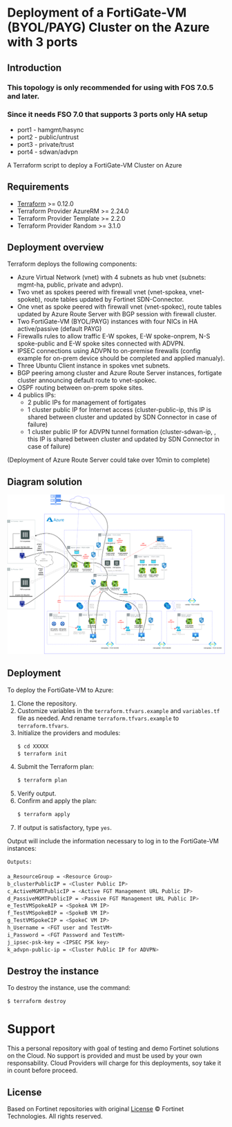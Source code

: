 # Deployment of a FortiGate-VM (BYOL/PAYG) Cluster on the Azure with 3 ports
## Introduction
### This topology is only recommended for using with FOS 7.0.5 and later.
### Since it needs FSO 7.0 that supports 3 ports only HA setup
* port1 - hamgmt/hasync
* port2 - public/untrust
* port3 - private/trust
* port4 - sdwan/advpn

A Terraform script to deploy a FortiGate-VM Cluster on Azure

## Requirements
* [Terraform](https://learn.hashicorp.com/terraform/getting-started/install.html) >= 0.12.0
* Terraform Provider AzureRM >= 2.24.0
* Terraform Provider Template >= 2.2.0
* Terraform Provider Random >= 3.1.0

## Deployment overview
Terraform deploys the following components:
   - Azure Virtual Network (vnet) with 4 subnets as hub vnet (subnets: mgmt-ha, public, private and advpn).
   - Two vnet as spokes peered with firewall vnet (vnet-spokea, vnet-spokeb), route tables updated by Fortinet SDN-Connector.
   - One vnet as spoke peered with firewall vnet (vnet-spokec), route tables updated by Azure Route Server with BGP session with firewall cluster.
   - Two FortiGate-VM (BYOL/PAYG) instances with four NICs in HA active/passive (default PAYG)
   - Firewalls rules to allow traffic E-W spokes, E-W spoke-onprem, N-S spoke-public and E-W spoke sites connected with ADVPN.
   - IPSEC connections using ADVPN to on-premise firewalls (config example for on-prem device should be completed and applied manualy).
   - Three Ubuntu Client instance in spokes vnet subnets.
   - BGP peering among cluster and Azure Route Server instances, fortigate cluster announcing default route to vnet-spokec.
   - OSPF routing between on-prem spoke sites.
   - 4 publics IPs:
      - 2 public IPs for management of fortigates
      - 1 cluster public IP for Internet access (cluster-public-ip, this IP is shared between cluster and updated by SDN Connector in case of failure)
      - 1 cluster public IP for ADVPN tunnel formation (cluster-sdwan-ip, , this IP is shared between cluster and updated by SDN Connector in case of failure)

(Deployment of Azure Route Server could take over 10min to complete)

## Diagram solution

![FortiGate reference architecture overview](images/FGT-HA-Azure-AzRouteSvr-ADVPN.png)

## Deployment
To deploy the FortiGate-VM to Azure:
1. Clone the repository.
2. Customize variables in the `terraform.tfvars.example` and `variables.tf` file as needed.  And rename `terraform.tfvars.example` to `terraform.tfvars`.
3. Initialize the providers and modules:
   ```sh
   $ cd XXXXX
   $ terraform init
    ```
4. Submit the Terraform plan:
   ```sh
   $ terraform plan
   ```
5. Verify output.
6. Confirm and apply the plan:
   ```sh
   $ terraform apply
   ```
7. If output is satisfactory, type `yes`.

Output will include the information necessary to log in to the FortiGate-VM instances:
```sh
Outputs:

a_ResourceGroup = <Resource Group>
b_clusterPublicIP = <Cluster Public IP>
c_ActiveMGMTPublicIP = <Active FGT Management URL Public IP>
d_PassiveMGMTPublicIP = <Passive FGT Management URL Public IP>
e_TestVMSpokeAIP = <SpokeA VM IP>
f_TestVMSpokeBIP = <SpokeB VM IP>
g_TestVMSpokeCIP = <SpokeC VM IP>
h_Username = <FGT user and TestVM>
i_Password = <FGT Password and TestVM>
j_ipsec-psk-key = <IPSEC PSK key>
k_advpn-public-ip = <Cluster Public IP for ADVPN>
```

## Destroy the instance
To destroy the instance, use the command:
```sh
$ terraform destroy
```

# Support
This a personal repository with goal of testing and demo Fortinet solutions on the Cloud. No support is provided and must be used by your own responsability. Cloud Providers will charge for this deployments, soy take it in count before proceed.

## License
Based on Fortinet repositories with original [License](https://github.com/fortinet/fortigate-terraform-deploy/blob/master/LICENSE) © Fortinet Technologies. All rights reserved.

